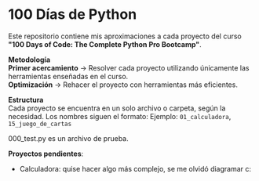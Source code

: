 # 100 Días de Python

Este repositorio contiene mis aproximaciones a cada proyecto del curso **"100 Days of Code: The Complete Python Pro Bootcamp"**.  

**Metodología**  
**Primer acercamiento** → Resolver cada proyecto utilizando únicamente las herramientas enseñadas en el curso.  
**Optimización** → Rehacer el proyecto con herramientas más eficientes.  

**Estructura**  
Cada proyecto se encuentra en un solo archivo o carpeta, según la necesidad. Los nombres siguen el formato: 
Ejemplo: `01_calculadora`, `15_juego_de_cartas`

000_test.py es un archivo de prueba.

**Proyectos pendientes**:
- Calculadora: quise hacer algo más complejo, se me olvidó diagramar c:
